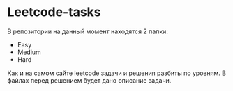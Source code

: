 # Leetcode-tasks

В репозитории на данный момент находятся 2 папки:

- Easy
- Medium
- Hard

Как и на самом сайте leetcode задачи и решения разбиты по уровням.
В файлах перед решением будет дано описание задачи.
